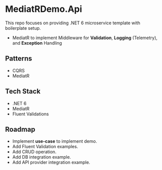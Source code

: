 # MediatRDemo.Api
This repo focuses on providing .NET 6 microservice template with boilerplate setup. 
* MediatR to implement Middleware for **Validation**, **Logging** (Telemetry), and **Exception** Handling


## Patterns
* CQRS
* MediatR

## Tech Stack
* .NET 6
* MediatR
* Fluent Validations

## Roadmap
- Implement **use-case** to implement demo.
- Add Fluent Validation examples.
- Add CRUD operation.
- Add DB integration example.
- Add API provider integration example.
